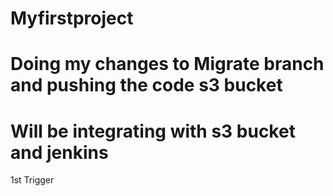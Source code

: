 # Myfirstproject
# Doing my changes to Migrate branch and pushing the code s3 bucket
# Will be integrating with s3 bucket and jenkins
1st Trigger
